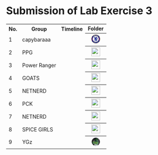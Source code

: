 # Submission of Lab Exercise 3

<table>
  <tr>
    <th>No.</th>
    <th>Group</th>
    <th>Timeline</th>
    <th>Folder</th>
  </tr>
  <tr>
    <td>1</td>
    <td>capybaraaa</td>
    <td></td>
    <th><a href="submissions/lab3/capybara"><img src="../../project/images/Chelsea_FC.svg.png" width="24px" height="24px"></a></th>
  </tr>
  <tr>
    <td>2</td>
    <td>PPG</td>
    <td></td>
    <th><a href="submissions/lab3"><img src="../../project/images/folder.png" width="24px" height="24px"></a></th>
  </tr>
  <tr>
    <td>3</td>
    <td>Power Ranger</td>
    <td></td>
    <th><a href="submissions/lab3"><img src="../../project/images/folder.png" width="24px" height="24px"></a></th>
  </tr>
  <tr>
    <td>4</td>
    <td>GOATS</td>
    <td></td>
    <th><a href="submissions/lab3/GOATS"><img src="../../project/images/folder.png" width="24px" height="24px"></a></th>
  </tr>
    <tr>
    <td>5</td>
    <td>NETNERD</td>
    <td></td>
    <th><a href="submissions/lab3"><img src="../../project/images/folder.png" width="24px" height="24px"></a></th>
  </tr>
  </tr>
    <tr>
    <td>6</td>
    <td>PCK</td>
    <td></td>
    <th><a href="submissions/lab3/PCK"><img src="../../project/images/folder.png" width="24px" height="24px"></a></th>
  </tr>
  <tr>
    <td>7</td>
    <td>NETNERD</td>
    <td></td>
    <th><a href="submissions/lab3/YGz"><img src="../../project/images/folder.png" width="24px" height="24px"></a></th>
  <tr>
    <td>8</td>
    <td>SPICE GIRLS</td>
    <td></td>
    <th><a href="submissions/lab3/SPICEGIRLS"><img src="../../project/images/folder.png" width="24px" height="24px"></a></th>
  </tr>
   <tr>
    <td>9</td>
    <td>YGz</td>
    <td></td>
    <th><a href="submissions/lab3"><img src="../../project/images/ygz.png" width="24px" height="24px"></a></th>
  </tr>
</table>
